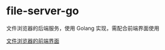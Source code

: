 # file-server-go

文件浏览器的后端服务，使用 Golang 实现，需配合前端界面使用

[文件浏览器的前端界面](https://github.com/donething/file-server-vue)


